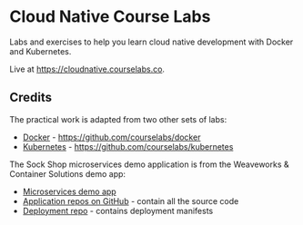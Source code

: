 # Cloud Native Course Labs

Labs and exercises to help you learn cloud native development with Docker and Kubernetes.

Live at https://cloudnative.courselabs.co.

## Credits

The practical work is adapted from two other sets of labs:

- [Docker](https://docker.courselabs.co) - https://github.com/courselabs/docker
- [Kubernetes](https://kubernetes.courselabs.co) - https://github.com/courselabs/kubernetes

The Sock Shop microservices demo application is from the Weaveworks & Container Solutions demo app:

- [Microservices demo app](https://microservices-demo.github.io)
- [Application repos on GitHub](https://github.com/microservices-demo) - contain all the source code
- [Deployment repo](https://github.com/microservices-demo/microservices-demo) - contains deployment manifests
